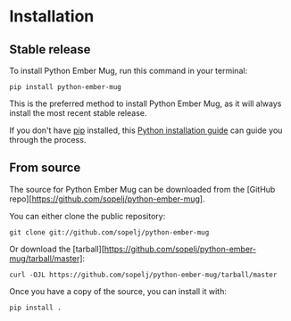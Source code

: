 # Installation

## Stable release

To install Python Ember Mug, run this command in your
terminal:

``` console
pip install python-ember-mug
```

This is the preferred method to install Python Ember Mug, as it will always install the most recent stable release.

If you don't have [pip][] installed, this [Python installation guide][]
can guide you through the process.

## From source

The source for Python Ember Mug can be downloaded from
the [GitHub repo][https://github.com/sopelj/python-ember-mug].

You can either clone the public repository:

``` console
git clone git://github.com/sopelj/python-ember-mug
```

Or download the [tarball][https://github.com/sopelj/python-ember-mug/tarball/master]:

``` console
curl -OJL https://github.com/sopelj/python-ember-mug/tarball/master
```

Once you have a copy of the source, you can install it with:

``` console
pip install .
```

  [pip]: https://pip.pypa.io
  [Python installation guide]: http://docs.python-guide.org/en/latest/starting/installation/
